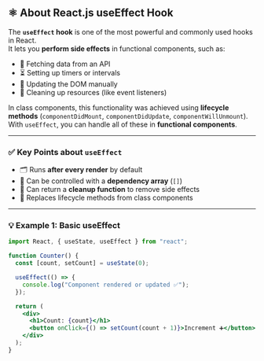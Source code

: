 ## ⚛️ About React.js useEffect Hook  

The **`useEffect` hook** is one of the most powerful and commonly used hooks in React.  
It lets you **perform side effects** in functional components, such as:  

- 📡 Fetching data from an API  
- ⏳ Setting up timers or intervals  
- 🎨 Updating the DOM manually  
- 🧹 Cleaning up resources (like event listeners)  

In class components, this functionality was achieved using **lifecycle methods** (`componentDidMount`, `componentDidUpdate`, `componentWillUnmount`). With `useEffect`, you can handle all of these in **functional components**.  

---

### ✅ Key Points about `useEffect`  
- 🗂️ Runs **after every render** by default  
- 🎯 Can be controlled with a **dependency array** (`[]`)  
- 🧹 Can return a **cleanup function** to remove side effects  
- 🔄 Replaces lifecycle methods from class components  

---

### 💡 Example 1: Basic useEffect  
```jsx
import React, { useState, useEffect } from "react";

function Counter() {
  const [count, setCount] = useState(0);

  useEffect(() => {
    console.log("Component rendered or updated ✅");
  });

  return (
    <div>
      <h1>Count: {count}</h1>
      <button onClick={() => setCount(count + 1)}>Increment ➕</button>
    </div>
  );
}
